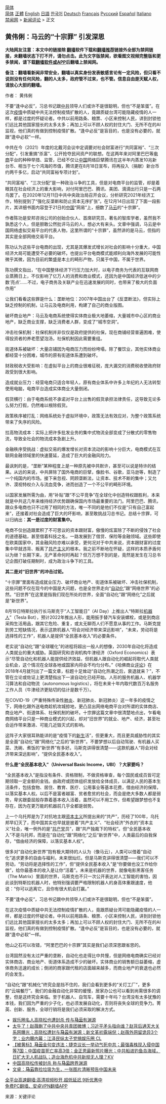  <!-- 面包屑导航 --> <div class="breadcrumb"><!-- GTranslate: https://gtranslate.io/ -->  <div class="switcher notranslate">  <div class="selected">  <a href="#" onclick="return false;"> 简体</a>  </div>  <div class="option">  <a href="https://www.bannedbook.org" onclick="doGTranslate('zh-CN|zh-CN');jQuery('div.switcher div.selected a').html(jQuery(this).html());return false;" title="简体中文" class="nturl selected"> 简体</a>  <a href="https://www.bannedbook.org/zh-tw/" onclick="doGTranslate('zh-CN|zh-TW');jQuery('div.switcher div.selected a').html(jQuery(this).html());return false;" title="繁體中文" class="nturl"> 正體</a>  <a href="https://www.bannedbook.org/en/" onclick="doGTranslate('zh-CN|en');jQuery('div.switcher div.selected a').html(jQuery(this).html());return false;" title="English" class="nturl"> English</a>  <a href="https://www.bannedbook.org/ja/" onclick="doGTranslate('zh-CN|ja');jQuery('div.switcher div.selected a').html(jQuery(this).html());return false;" title="日本語" class="nturl"> 日語</a>  <a href="https://www.bannedbook.org/ko/" onclick="doGTranslate('zh-CN|ko');jQuery('div.switcher div.selected a').html(jQuery(this).html());return false;" title="한국어" class="nturl"> 한국어</a>  <a href="https://www.bannedbook.org/de/" onclick="doGTranslate('zh-CN|de');jQuery('div.switcher div.selected a').html(jQuery(this).html());return false;" title="Deutsch" class="nturl"> Deutsch</a>  <a href="https://www.bannedbook.org/fr/" onclick="doGTranslate('zh-CN|fr');jQuery('div.switcher div.selected a').html(jQuery(this).html());return false;" title="Français" class="nturl"> Français</a>  <a href="https://www.bannedbook.org/ru/" onclick="doGTranslate('zh-CN|ru');jQuery('div.switcher div.selected a').html(jQuery(this).html());return false;" title="Русский" class="nturl"> Русский</a>  <a href="https://www.bannedbook.org/es/" onclick="doGTranslate('zh-CN|es');jQuery('div.switcher div.selected a').html(jQuery(this).html());return false;" title="Español" class="nturl"> Español</a>  <a href="https://www.bannedbook.org/it/" onclick="doGTranslate('zh-CN|it');jQuery('div.switcher div.selected a').html(jQuery(this).html());return false;" title="Italiano" class="nturl"> Italiano</a>  </div>  </div>      <div class='breadcrumb-sub'><!-- Breadcrumb NavXT 6.3.0 --> <a href="https://www.bannedbook.org/" class="home">禁闻网</a> &gt; <a href="https://www.bannedbook.org/bnews/comments/" class="category">新闻评论</a> &gt; 正文</div></div><h2>黄伟俐：马云的“十宗罪” 引发深思</h2> <p class="notice"><b>大陆网友注意：本文中的链接除 <a href="https://github.com/bannedbook/fanqiang" >翻墙</a>软件下载和<a href="https://github.com/killgcd/justmysocks/blob/master/README.md">翻墙推荐</a>链接外全部为禁网链接，未翻墙状态下打不开，请勿点击。此为文字版禁闻，欲看图文视频完整版和更多禁闻，请下载<a href="https://github.com/bannedbook/fanqiang">翻墙软件或APP</a>后翻墙上禁闻网。</p><p>备注：翻墙看新闻非常安全，翻墙以真实身份发表敏感言论有一定风险，但只看不说则没有任何风险，翻的人太多，政府管不过来，也不管。信息自由是天赋人权，请放心大胆的翻墙。</b></p>  <div class="entry"> <p>作者： 黄伟俐</p> <p id="summary">不要“逢中必反”，习总书记跟<a href="https://www.bannedbook.org/bnews/tag/%e4%b8%ad%e5%85%b1/" class="st_tag internal_tag" rel="tag" title="标签 中共 下的日志">中共</a>领导人们或许不是很聪明，但也“不是笨蛋”。在这次<a href="https://www.bannedbook.org/bnews/tag/%E7%96%AB%E6%83%85/" class="st_tag internal_tag" rel="tag" title="标签 疫情 下的日志">疫情</a>中质疑中共无法控制疫情扩散的人，竟跟质疑台湾可能隐藏疫情的人一样，都是过度的怀疑论者。中共以前用路条、粮票、小区来控制人民，讲到封锁他们远比其他国家擅长的太多太多；再加上可以不顾人权的封住大门、无所不在的AI监视，他们真的有做到控制疫情扩散。“逢中必反”是盲目的，也是没有必要的，就跟“逢中必软”一样。</p> <p id="conimg">中共在今（2021）年度的北戴河会议中定调要对社会财富进行“共同富裕”、“三次分配”，引发重搞“杀富”、公开抢夺民间资产的联想。在这两年来对阿里巴巴等<a href="https://www.bannedbook.org/bnews/tag/%E7%94%B5%E5%95%86/" class="st_tag internal_tag" rel="tag" title="标签 电商 下的日志">电商</a>平台的种种举措、监管，已经不仅让<a href="https://www.bannedbook.org/bnews/tag/%E4%B8%AD%E5%9B%BD/" class="st_tag internal_tag" rel="tag" title="标签 中国 下的日志">中国</a>网络巨擘腾讯在这半年内蒸发10兆新台币、相当于七个鸿海的市值，腾讯更在8月18日宣布，将再投入（捐献）新台币约两千多亿，启动“共同富裕专项计划”。</p> <p>“共同富裕”、“三次分配”是一种政治斗争的工具，但是对电商平台的监管，却是着眼其在社会经济上的重大影响，对付阿里巴巴、腾讯、美团、滴滴出行只是一石两鸟罢了。在2020年12月11日中共中央政治局召开会议，分析研究2021年经济工作，特别提到了“强化反垄断和防止资本无序扩张”。在12月14日出现了下面一段影片，其详细书面内容登于21日的<span class='wp_keywordlink_affiliate'><a href="https://www.bannedbook.org/" title="中国" target="_blank">中国</a></span>“网易”上，细数了<a href="https://www.bannedbook.org/bnews/tag/%e9%a9%ac%e4%ba%91/" class="st_tag internal_tag" rel="tag" title="标签 马云 下的日志">马云</a>的“十宗罪”。</p> <p>作者陈功是安邦咨询公司的创始合伙人、首席研究员，著名的智库学者，虽然我不孰悉这个人，但是胆敢公然批评马云的人，想必大有来头。文章中强调，马云是中国网络虚拟交易平台的代表人物，这里所谓的“十宗罪”，虽然讲的是马云，但指的其实是全部网络交易平台。</p> <p>陈功认为这些平台电商的出现，尤其是其爆发式增长对社会的影响十分重大，中国经济大局可能遭受不必要的破坏。也提出平台电商模式能顺利向海外发展的可能性微乎其微，因为目前的繁盛是本土的畸形产物，只属于中国，不属于世界。</p> <p>陈功撰文指出，“在中国整体经济下行压力加大时，以电子商务为代表的互联网商业蒸腾日上，不仅影响了亿万人的消费和商业模式，还因为是中国经济低迷中的少数‘亮点’……不过，电子商务及关联产业在迅速发展的同时，也带来了极大的负面作用”</p> <p>让我们看看这些罪是什么：垄断地位：2007年中国出台了《反垄断法》，但实际上缺乏控制的机制，让马云及电商利用，构建了自己的商业版图。</p> <p>破坏商业地产：马云及电商系统使得实体商业极大地萎缩，大量城市中心区的商业地产，缺乏商业支撑，缺乏消费者人群，变成了“城市空洞”。</p>  <p>冲击社保机制：社保机制并非仅仅是政府提供的社保，现在商铺经营普遍困难，使得投资者的养老愿望泡汤，社保机制因此需要重组。</p> <p>街道体系被破坏：大量店铺因为电商压力而纷纷垮塌，除了餐饮业，其他实体商业都经营十分困难，城市的原有街道体系遭到破坏。</p> <p>财政税收大受影响：在虚拟平台上的商业很难征税，庞大漏交的消费税收使政府财政受到很大影响。</p> <p>造成就业压力：经营电商只适合年轻人，原有商业体系中许多上年纪的人无法转型使用电脑，电商平台造成实体商业大量倒闭。</p> <p>假货横行：由于电商系统不承诺对平台上出售的假货承担法律责任，这导致无论多么努力打假，仍然难以根除假货。</p> <p>政策秩序被打乱：网络系统处于虚拟环境中，政策无法有效应对，为整个政策系统带来了失序的风险。</p> <p>拉高物流成本：实际上把许多批发业务的集中式物流全部变成了分散式的零售物流，导致全社会的物流成本急剧上升。</p> <p>金融秩序受挑战：虚拟交易的爆发增长对资本流动的影响十分巨大，电商模式在互联网金融领域里的快速蔓延，造成了巨大的金融风险力。</p> <p>最讽刺的是，“垄断”某种程度上是一种原先被中共默许，甚至可以说是特许的结果。从远的来说，中共屏除了国外电商的巨擘，像脸书、谷歌，亚马逊等，制造了一个纯国内的市场。接下来忽视、罔顾垄断法，让资本、技术不断的集中；又允许、漠视特权介入与流血竞争，进而创造了一个不公平的畸形环境。</p>  <p>以国家发展所需为由，用“补贴”跟“不公平竞争”在全球化中创造特权跟胜利，本来就是中共这几年来维持经济优势跟确保国内市场最重要的法门。阿里巴巴、腾讯，跟众多电商也只不过用了相同的方法，唯一不同的是他们不仅是“只有自己富起来”，还接着对社会造成了巨大的坏影响，甚至敢挑战习总书记。总结十宗罪，可以归纳出：<strong>其一是过度的财富集中。</strong></p> <p>电商不仅创造跟累积了不可思议的资本跟财富，傲慢的炫富除了不断的侵蚀了社会的道德基础，甚至借着科技之名，一路发展到了借贷、保险等金融领域。这些即使在欧美国家中，其金融风险亦难以承受，更何况对于中共来说，资本跟财富的过度集中早就违背、叛离了<span class='wp_keywordlink'><a href="https://www.bannedbook.org/forum2/topic6177.html" title="《共产主义的终极目的》" target="_blank">共产主义</a></span>的根本。我之前不断地在怀疑，这样的本质矛盾何以为继？长期下来，无产革命何时再起？但万万想不到的是，竟然是发生在习总书记企图打破任期制时，成为政治斗争下的工具。</p> <p><strong>其二是对“旧世界”的冲击过钜。</strong></p> <p>“十宗罪”里面有造成就业压力、破坏商业地产、街道体系被破坏、冲击社保机制，这些问题不仅在现今的中国是大问题，也是全世界走向“<a href="https://www.bannedbook.org/bnews/tag/%E8%87%AA%E5%8A%A8%E5%8C%96/" class="st_tag internal_tag" rel="tag" title="标签 自动化 下的日志">自动化</a>”跟“网络世界”的必然。“旧世界”在这里是指我们现在所处的世界，全面“自动化”跟“网络化”之后就是“新世界”。</p> <p>8月19日特斯拉执行长马斯克于“人工智能日”（AI Day）上推出人“特斯拉<a href="https://www.bannedbook.org/bnews/tag/%e6%9c%ba%e5%99%a8%e4%ba%ba/" class="st_tag internal_tag" rel="tag" title="标签 机器人 下的日志">机器人</a>”（Tesla Bot），预计2022年推出人形，能用扳手替汽车安装螺栓，或是到商店采购生活用品，跟其它危险、重复，或太无聊而人们不愿意从事的工作。马斯克提到劳工短缺情况，表示这款机器人“将会对经济带来深远影响”，“未来，劳动将是选择性的工作”，机器人是提供“全民基本收入”的必要条件。</p> <p>老实说“自动化”跟“全球暖化”的进程将超出一般人的想像，2030年自动化将造成人类就业的重大威胁。英国研究和咨询机构牛津经济（Oxford Economics）表示“尽管自动化和机器人能提供经济效益，但机器人跟自动化的崛起将取代人类就业机会，这个情况在全球各地或国家内将会不均匀分布。”《哈佛商业<span class='wp_keywordlink_affiliate'><a href="https://www.bannedbook.org/bnews/comments/" title="新闻评论" target="_blank">评论</a></span>》在2018年4月就刊出了一篇文章，标题十足耸动“自动化热潮之后，衰退就来？”，不管在立论或佐证上更清楚指出下一波自动化已经开始。人形的服务机器人、机器学习算法和自动物流（autonomous logistics），将在未来十年内取代数百万名服务工作人员（牛津经济更贴切的估计是数千万）。</p> <p>在COVID-19（严重特殊传染性<a href="https://www.bannedbook.org/bnews/tag/%e8%82%ba%e7%82%8e/" class="st_tag internal_tag" rel="tag" title="标签 肺炎 下的日志">肺炎</a>、新冠肺炎、新冠肺炎）这一年多的疫情之下，网络化跟外送电商趁机攻城掠地，更凸显出网络电商平台对所谓的实体商店、商业地产、街道体系、社保机制的破坏。十宗罪这篇文章中很清楚地点出，乍看电商网络平台只是一种商业模式的兴起，却对“旧世界”的就业、地产、经济，甚至社会运作带来激进、可能几近毁灭式的影响。</p> <p>这阵子大家很耳熟能详的是“疫情下的<span class='wp_keywordlink'><a href="https://www.bannedbook.org/forum2/topic1642.html" title="正见网《新生》" target="_blank">新生</a></span>活”，但更重大，而且更具威胁性的其实是全面“自动化”跟“网络化”之后的“新世界”。不要梦想以后自动驾驶、有机器人买菜、洗碗、煮饭的“新世界”有多好。马斯克讲得很清楚——这款机器人“将会对经济带来深远影响”，“提供全民基本收入”。</p> <p><strong>什么是“全民基本收入”（Universal Basic Income，UBI）？大家要吗？</strong></p>  <p>“全民基本收入”是指没有条件、资格限制，不做资格审查，每个国民或成员皆可定期领取一定金额的金钱。由政府或团体组织发放给全体成员，以满足人民的基本生活条件，包括食物、居住、教育、医疗、公用事业等基本花费，借由经济的保障，以落实基本人权。以后不是富者越富、贫者愈贫的社会，而会是绝大多数人都是弱势，卑劣跟委屈般存靠着基本收入活着，虽然可以不用工作，但希望跟梦想也不复存在，因为在更万能的机器前几乎全都是弱势。</p> <p>上一个乌托邦是为了对抗地主跟<span class='wp_keywordlink'><a href="https://www.bannedbook.org/forum2/topic920.html" title="资本主义与自由" target="_blank">资本主义</a></span>所提出来的“共产”，历经了100年，乌托邦早幻灭了，而中国其实也早就是披着“共产主义”、“社会经济”外衣的“资本主义”社会，唯一例外的是“<a href="https://www.bannedbook.org/bnews/tag/%e5%85%b1%e4%ba%a7%e5%85%9a/" class="st_tag internal_tag" rel="tag" title="标签 共产党 下的日志">共产党</a>员”，跟“共产独裁下的特权”。但“全民基本收入”不是乌托邦，而是在“自动化”跟“网络化”之后“新世界”中，人类最后的自我保存，“借由经济的保障，以落实基本人权”。</p> <p>很多对“自动化新世界”抱有极大期待的人认为（像马云），人类可以借着“自动化”追求更多的自由与福利，未来很灿烂。但是马斯克讲得很清楚——我们可以不劳动，“劳动将是选择性的工作”，但“提供全民基本收入”是“你要做也没工作给你做”，给你最基本的收入是让你“活着”。未来是机器的世界，就像电影黑客任务（The Matrix）里面的世界，马斯克也不只一次公开表达对人工智能的害怕，因此谈到特斯拉机器人时，他特别强调要严格限制机器人的身高体重跟速度，他说：“你可以逃离它，且你有很大机会打赢。”</p> <p>不要“逢中必反”，习总书记跟中共领导人们或许不是很聪明，但也“不是笨蛋”。</p> <p>在这次疫情中质疑中共无法控制疫情扩散的人，竟跟质疑台湾可能隐藏疫情的人一样，都是过度的怀疑论者。中共以前用路条、粮票、小区来控制人民，讲到封锁他们远比其他国家擅长的太多太多；再加上可以不顾人权的封住大门、无所不在的AI监视，他们真的有做到控制疫情扩散。“逢中必反”是盲目的，也是没有必要的，就跟“逢中必软”一样。</p> <p>他山之石可以攻错，“阿里巴巴的十宗罪”其实是我们必须深思跟省思的。</p> <p>台湾固然没有太过严重的垄断，自动化也走得比中共慢，但是网络电商确实已经对实体商店、商业地产、街道体系造成不少的破坏。实体商业的销售额日益萎缩，虚体商务迅速的成长；倒闭的商家跟代租的店面越来越多，而商业地产的衰退也必然的会发生。</p> <p>“自动化”跟“机械化”终究会是挡不住的，我们会看到更多的“关灯工厂”，更多的“云端餐厅”。我们的金融自动化非常的缓慢，居家办公也可以看到尚需很多的调整，但是这终究会来临。至于机器人、自驾车，需要十年吗？台湾没有太多犹豫的本钱，我们因为严重的少子化，也必须发展自动化，否则将丧失全球的竞争力。菁英、创新、服务，全球行销将是我们必须采取的解决方式。</p> <ul class='op-related-articles' title='相关阅读'> <li><a href='https://www.bannedbook.org/bnews/comments/20210901/1616944.html' target='_blank'>娱乐圈名人高晓松也遭封杀 传与<b>马云</b>有渊源</a></li> <li><a href='https://www.bannedbook.org/bnews/bannedvideo/20210901/1616737.html' target='_blank'>太牛了！赵薇删了中共中央共青团微博；习近平矛头指向谁？赵背后通天大关系网曝光；高晓松遭封与<b>马云</b>有渊源；新文革初露端倪；赵薇外网留诡异3个字；业内曝内幕：江泽民纵太子党搞娱乐圈 CL</a></li> <li><a href='https://www.bannedbook.org/bnews/bannedvideo/20210901/1616732.html' target='_blank'>【被黄标】<b>马云</b>金句变违法；捷克议长一举动气死中共；最强毒株现入侵中国等7国；中国疫苗死亡率高3倍；金正恩最新照片曝光；中共船进钓鱼岛海域，日扩大无人机战队；造台海危机中共新规无人理？KV</a></li> <li><a href='https://www.bannedbook.org/bnews/headline/20210831/1616481.html' target='_blank'>中国高晓松传被封杀 称与<b>马云</b>跨界渊源</a></li> <li><a href='https://www.bannedbook.org/bnews/bannedvideo/20210831/1616478.html' target='_blank'>文睿：<b>马云</b>靠捡垃圾为生，一张图片清晰预告中国未来</a></li> </ul> <p class="texttj"> <a href="https://github.com/bannedbook/fanqiang/wiki/V2ray%E6%9C%BA%E5%9C%BA" target="_blank">全平台高速翻墙:高清视频秒开,超低延迟,9折优惠中</a><br/> <a href="https://github.com/bannedbook/fanqiang/wiki/%E7%A6%81%E9%97%BB%E7%BD%91%E5%AE%89%E5%8D%93%E7%BF%BB%E5%A2%99%E6%96%B0%E9%97%BBAPP" target="_blank">免费PC翻墙、安卓VPN翻墙APP</a></p> <p> 来源：关键评论 </p><a name='sharetosocial'></a>  <div style="margin-bottom:5px;padding-bottom:5px;clear:both"> <div id="archive-pix-1" class="banner-ads"> <!-- AuctionX Display platform tag START --> <div id="26318x728x90x621x_ADSLOT2" clicktrack="%%CLICK_URL_ESC%%"></div> <!-- AuctionX Display platform tag END --> </div> <div id="archive-pix-2" class="banner-ads"> <!-- AuctionX Display platform tag START --> <div id="26315x300x250x621x_ADSLOT2" clicktrack="%%CLICK_URL_ESC%%"></div> <!-- AuctionX Display platform tag END --> </div> </div>  <div id="archive-pix-1" class="banner-ads"> <!-- AuctionX Display platform tag START --> <div id="26318x728x90x621x_ADSLOT3" clicktrack="%%CLICK_URL_ESC%%"></div> <!-- AuctionX Display platform tag END --> </div> </div><!--END ENTRY--> 